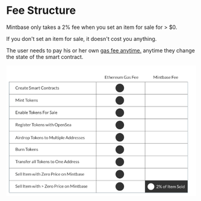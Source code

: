 # Fee Structure

Mintbase only takes a 2% fee when you set an item for sale for &gt; $0.  

If you don't set an item for sale, it doesn't cost you anything.

The user needs to pay his or her own [gas fee anytime.](../getting-started/ethereum-gas-fee.md) anytime they change the state of the smart contract.

![](../.gitbook/assets/screen-shot-2020-01-06-at-3.43.25-pm.png)

